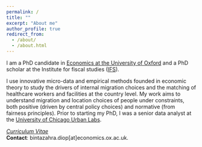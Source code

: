 ```yaml
---
permalink: /
title: ""
excerpt: "About me"
author_profile: true
redirect_from: 
  - /about/
  - /about.html
---
```





I am a PhD candidate in [Economics at the University of Oxford](https://www.economics.ox.ac.uk/) and a PhD scholar at the Institute for fiscal studies ([IFS](https://ifs.org.uk/)).  
  
I use innovative micro-data and empirical methods founded in economic theory to study the drivers of internal migration choices and the matching of healthcare workers and facilities at the country level. My work aims to understand migration and location choices of people under constraints, both positive (driven by central policy choices) and normative (from fairness principles). Prior to starting my PhD, I was a senior data analyst at the [University of Chicago Urban Labs](https://urbanlabs.uchicago.edu/).  
  
[_Curriculum Vitae_](https://bzdiop.github.io/files/AboutMe/Diop_CV.pdf)  
**Contact**: bintazahra.diop[at]economics.ox.ac.uk.  

